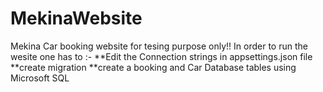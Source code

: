 # MekinaWebsite
Mekina Car booking website for tesing purpose only!! 
In order to run the wesite one has to :-
**Edit the Connection strings in appsettings.json file 
**create migration 
**create a booking and Car Database tables using Microsoft SQL 

